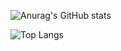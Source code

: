 <p align="center">

![Anurag's GitHub stats](https://github-readme-stats.vercel.app/api?username=DanielMadden&show_icons=true&hide_border=true&text_color=fff&title_color=fff&icon_color=fff&bg_color=45,ff8746,832aad)

![Top Langs](https://github-readme-stats.vercel.app/api/top-langs/?username=DanielMadden&hide_border=true&text_color=fff&title_color=fff&icon_color=fff&bg_color=45,ff8746,832aad&layout=compact&hide=html,css)

</p>
<!-- 
00e3ff,da00d5
dd570e,8400c1
ff8746,832aad
&text_color=fff&title_color=fff&icon_color=fff&bg_color=45,ff8746,832aad
-->

<!--
**DanielMadden/DanielMadden** is a ✨ _special_ ✨ repository because its `README.md` (this file) appears on your GitHub profile.

Here are some ideas to get you started:

- 🔭 I’m currently working on ...
- 🌱 I’m currently learning ...
- 👯 I’m looking to collaborate on ...
- 🤔 I’m looking for help with ...
- 💬 Ask me about ...
- 📫 How to reach me: ...
- 😄 Pronouns: ...
- ⚡ Fun fact: ...
-->
